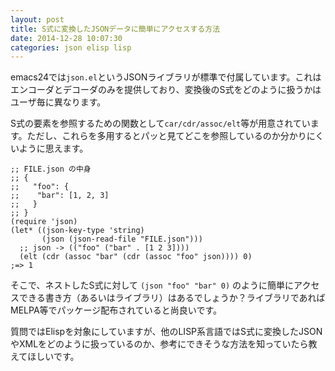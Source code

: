 ```yaml
---
layout: post
title: S式に変換したJSONデータに簡単にアクセスする方法
date: 2014-12-28 10:07:30
categories: json elisp lisp
---
```

<!-- {% raw %} -->
<p>emacs24では<code>json.el</code>というJSONライブラリが標準で付属しています。これはエンコーダとデコーダのみを提供しており、変換後のS式をどのように扱うかはユーザ毎に異なります。</p>

<p>S式の要素を参照するための関数として<code>car/cdr/assoc/elt</code>等が用意されています。ただし、これらを多用するとパッと見てどこを参照しているのか分かりにくいように思えます。</p>

<pre><code>;; FILE.json の中身
;; {
;;   "foo": {
;;    "bar": [1, 2, 3]
;;   }
;; }
(require 'json)
(let* ((json-key-type 'string)
       (json (json-read-file "FILE.json")))
  ;; json -&gt; (("foo" ("bar" . [1 2 3])))
  (elt (cdr (assoc "bar" (cdr (assoc "foo" json)))) 0)
;=&gt; 1
</code></pre>

<p>そこで、ネストしたS式に対して <code>(json "foo" "bar" 0)</code> のように簡単にアクセスできる書き方（あるいはライブラリ）はあるでしょうか？ライブラリであればMELPA等でパッケージ配布されていると尚良いです。</p>

<p>質問ではElispを対象にしていますが、他のLISP系言語ではS式に変換したJSONやXMLをどのように扱っているのか、参考にできそうな方法を知っていたら教えてほしいです。</p>
<!-- {% endraw %} -->
